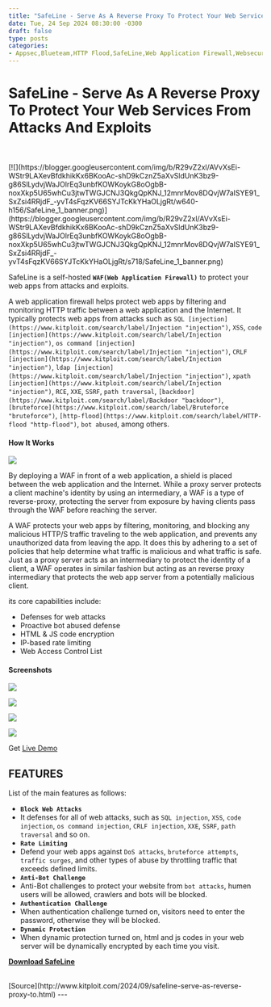 ```yaml
---
title: "SafeLine - Serve As A Reverse Proxy To Protect Your Web Services From Attacks And Exploits"
date: Tue, 24 Sep 2024 08:30:00 -0300
draft: false
type: posts
categories: 
- Appsec,Blueteam,HTTP Flood,SafeLine,Web Application Firewall,Websecurity
---
```

# SafeLine - Serve As A Reverse Proxy To Protect Your Web Services From Attacks And Exploits

<br/>

<br/>
[![](https://blogger.googleusercontent.com/img/b/R29vZ2xl/AVvXsEi-WStr9LAXevBfdkhikKx6BKooAc-shD9kCznZ5aXvSldUnK3bz9-g86SlLydvjWaJOlrEq3unbfKOWKoykG8oOgbB-noxXkp5U65whCu3jtwTWGJCNJ3QkgQpKNJ_12mnrMov8DQvjW7aISYE91_SxZsi4RRjdF_-yvT4sFqzKV66SYJTcKkYHaOLjgRt/w640-h156/SafeLine_1_banner.png)](https://blogger.googleusercontent.com/img/b/R29vZ2xl/AVvXsEi-WStr9LAXevBfdkhikKx6BKooAc-shD9kCznZ5aXvSldUnK3bz9-g86SlLydvjWaJOlrEq3unbfKOWKoykG8oOgbB-noxXkp5U65whCu3jtwTWGJCNJ3QkgQpKNJ_12mnrMov8DQvjW7aISYE91_SxZsi4RRjdF_-yvT4sFqzKV66SYJTcKkYHaOLjgRt/s718/SafeLine_1_banner.png)

  

SafeLine is a self-hosted **`WAF(Web Application Firewall)`** to protect your web apps from attacks and exploits.

A web application firewall helps protect web apps by filtering and monitoring HTTP traffic between a web application and the Internet. It typically protects web apps from attacks such as `SQL [injection](https://www.kitploit.com/search/label/Injection "injection")`, `XSS`, `code [injection](https://www.kitploit.com/search/label/Injection "injection")`, `os command [injection](https://www.kitploit.com/search/label/Injection "injection")`, `CRLF [injection](https://www.kitploit.com/search/label/Injection "injection")`, `ldap [injection](https://www.kitploit.com/search/label/Injection "injection")`, `xpath [injection](https://www.kitploit.com/search/label/Injection "injection")`, `RCE`, `XXE`, `SSRF`, `path traversal`, `[backdoor](https://www.kitploit.com/search/label/Backdoor "backdoor")`, `[bruteforce](https://www.kitploit.com/search/label/Bruteforce "bruteforce")`, `[http-flood](https://www.kitploit.com/search/label/HTTP-flood "http-flood")`, `bot abused`, among others.

  

#### How It Works

[![](https://blogger.googleusercontent.com/img/b/R29vZ2xl/AVvXsEirDfgJqOJkG2y7-o30WgKMy1gR7XF_2lLg5mqdcN-LjMUb3n4iIaqDKEepaWM4tsdwtVks61ArxrjL0R0xru24SmwOO4F2LK9blrqXHvxATQXdIRYoVBCAAQ8l7kCsJAf_eZhP_YDmQsSp-tnPIH2ZRQDrEpsAPxKPY7XjJUb6sltT_MzuXIcv8B1m9OWh/w640-h412/SafeLine_2_how-it-works.png)](https://blogger.googleusercontent.com/img/b/R29vZ2xl/AVvXsEirDfgJqOJkG2y7-o30WgKMy1gR7XF_2lLg5mqdcN-LjMUb3n4iIaqDKEepaWM4tsdwtVks61ArxrjL0R0xru24SmwOO4F2LK9blrqXHvxATQXdIRYoVBCAAQ8l7kCsJAf_eZhP_YDmQsSp-tnPIH2ZRQDrEpsAPxKPY7XjJUb6sltT_MzuXIcv8B1m9OWh/s2880/SafeLine_2_how-it-works.png)

  

By deploying a WAF in front of a web application, a shield is placed between the web application and the Internet. While a proxy server protects a client machine's identity by using an intermediary, a WAF is a type of reverse-proxy, protecting the server from exposure by having clients pass through the WAF before reaching the server.

A WAF protects your web apps by filtering, monitoring, and blocking any malicious HTTP/S traffic traveling to the web application, and prevents any unauthorized data from leaving the app. It does this by adhering to a set of policies that help determine what traffic is malicious and what traffic is safe. Just as a proxy server acts as an intermediary to protect the identity of a client, a WAF operates in similar fashion but acting as an reverse proxy intermediary that protects the web app server from a potentially malicious client.

its core capabilities include:

-   Defenses for web attacks
-   Proactive bot abused defense
-   HTML & JS code encryption
-   IP-based rate limiting
-   Web Access Control List

#### Screenshots

[![](https://blogger.googleusercontent.com/img/b/R29vZ2xl/AVvXsEjPt7vOa8GIbFedTt5yARlP2zv0F3fh8MpL2X6CJhDTUk2x15RHQjTM2-gXSEhCm5M8mwCQbE5SjUASMPnwKhon5LXtzzbyrIImA6sU1mhB7k8wMhWZISognAij0IgnKtKlNS4M0BFFnNCtfGV3a9MqxO65R0fGaYdRbV4-f1s2kLEpIebUSxxxcB2gOuOg/w640-h400/SafeLine_3_screenshot-1.png)](https://blogger.googleusercontent.com/img/b/R29vZ2xl/AVvXsEjPt7vOa8GIbFedTt5yARlP2zv0F3fh8MpL2X6CJhDTUk2x15RHQjTM2-gXSEhCm5M8mwCQbE5SjUASMPnwKhon5LXtzzbyrIImA6sU1mhB7k8wMhWZISognAij0IgnKtKlNS4M0BFFnNCtfGV3a9MqxO65R0fGaYdRbV4-f1s2kLEpIebUSxxxcB2gOuOg/s2880/SafeLine_3_screenshot-1.png)

  

[![](https://blogger.googleusercontent.com/img/b/R29vZ2xl/AVvXsEgIRd4NUw5biF7cX_YO4k3UgKGip-kuFtwmRvcmwYEOxGJAWWiuq96RTCBnCTswUD7pgHN1n2GLFzOj2zQjNolTFxI7RD1fWI3iQCmKGTJ_LyRAkHmq2jJ1k2KmriuXINreAhTk5CPazMjSoNBDI8r-ebBiaXhvV3r1JNybFQePy1w61V15Wfjr9zOBmD5d/w640-h400/SafeLine_4_screenshot-2.png)](https://blogger.googleusercontent.com/img/b/R29vZ2xl/AVvXsEgIRd4NUw5biF7cX_YO4k3UgKGip-kuFtwmRvcmwYEOxGJAWWiuq96RTCBnCTswUD7pgHN1n2GLFzOj2zQjNolTFxI7RD1fWI3iQCmKGTJ_LyRAkHmq2jJ1k2KmriuXINreAhTk5CPazMjSoNBDI8r-ebBiaXhvV3r1JNybFQePy1w61V15Wfjr9zOBmD5d/s2880/SafeLine_4_screenshot-2.png)

  

[![](https://blogger.googleusercontent.com/img/b/R29vZ2xl/AVvXsEj0fFfnoH85m9Ph-YNkAsuHYXD7wlp_srGDEWWJsQ1Pk0nGMyd4amTIHQWO7dWOl7j5e-RIcekv8mYg-Q_vs9Zom-Q_eHX-Y5B6cLPaccLoV41Ex9CWoOPTzcb-0RsB1t-D_ocB51u-0NlhLIgEzsVDPI7OHucRk8R1bpYxtb869spuVPsHtPBxjg6UlwNk/w640-h400/SafeLine_5_screenshot-3.png)](https://blogger.googleusercontent.com/img/b/R29vZ2xl/AVvXsEj0fFfnoH85m9Ph-YNkAsuHYXD7wlp_srGDEWWJsQ1Pk0nGMyd4amTIHQWO7dWOl7j5e-RIcekv8mYg-Q_vs9Zom-Q_eHX-Y5B6cLPaccLoV41Ex9CWoOPTzcb-0RsB1t-D_ocB51u-0NlhLIgEzsVDPI7OHucRk8R1bpYxtb869spuVPsHtPBxjg6UlwNk/s2880/SafeLine_5_screenshot-3.png)

  

[![](https://blogger.googleusercontent.com/img/b/R29vZ2xl/AVvXsEi-LmrILNe5fW5JvKjsNLPJB5IVeR2olFkAIfLyqufYXcIdYv25F0URz9d8sj-Bf7TzRiC46Q6eblpg17VgXF0QFiHkImv5SphV2LtdINIFiUwPjWxUXFYVYuQrrYp0U3-haGt36qvp5YR0OjiDVF_WVDCE6bd4iWbKBX2uKYIbuzkscdiZkgEmkVKfdNGV/w640-h400/SafeLine_6_screenshot-4.png)](https://blogger.googleusercontent.com/img/b/R29vZ2xl/AVvXsEi-LmrILNe5fW5JvKjsNLPJB5IVeR2olFkAIfLyqufYXcIdYv25F0URz9d8sj-Bf7TzRiC46Q6eblpg17VgXF0QFiHkImv5SphV2LtdINIFiUwPjWxUXFYVYuQrrYp0U3-haGt36qvp5YR0OjiDVF_WVDCE6bd4iWbKBX2uKYIbuzkscdiZkgEmkVKfdNGV/s2880/SafeLine_6_screenshot-4.png)

  

  

  

Get [Live Demo](https://demo.waf.chaitin.com:9443/ "Live Demo")

FEATURES
--------

List of the main features as follows:

-   **`Block Web Attacks`**
-   It defenses for all of web attacks, such as `SQL injection`, `XSS`, `code injection`, `os command injection`, `CRLF injection`, `XXE`, `SSRF`, `path traversal` and so on.
-   **`Rate Limiting`**
-   Defend your web apps against `DoS attacks`, `bruteforce attempts`, `traffic surges`, and other types of abuse by throttling traffic that exceeds defined limits.
-   **`Anti-Bot Challenge`**
-   Anti-Bot challenges to protect your website from `bot attacks`, humen users will be allowed, crawlers and bots will be blocked.
-   **`Authentication Challenge`**
-   When authentication challenge turned on, visitors need to enter the password, otherwise they will be blocked.
-   **`Dynamic Protection`**
-   When dynamic protection turned on, html and js codes in your web server will be dynamically encrypted by each time you visit.

  
  

**[Download SafeLine](https://github.com/chaitin/SafeLine "Download SafeLine")**

<br/>
[Source](http://www.kitploit.com/2024/09/safeline-serve-as-reverse-proxy-to.html)
---
